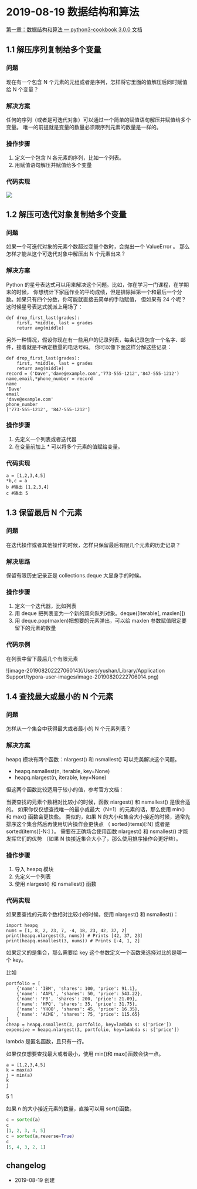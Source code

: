 # 2019-08-19 数据结构和算法

[第一章：数据结构和算法 — python3-cookbook 3.0.0 文档](https://python3-cookbook.readthedocs.io/zh_CN/latest/chapters/p01_data_structures_algorithms.html)

## 1.1 解压序列复制给多个变量

### 问题

现在有一个包含 N 个元素的元组或者是序列，怎样将它里面的值解压后同时赋值给 N 个变量？

### 解决方案

任何的序列（或者是可迭代对象）可以通过一个简单的赋值语句解压并赋值给多个变量。 唯一的前提就是变量的数量必须跟序列元素的数量是一样的。

### 操作步骤

1. 定义一个包含 N 各元素的序列，比如一个列表。
2. 用赋值语句解压并赋值给多个变量

### 代码实现

![](https://ws1.sinaimg.cn/large/006tNc79ly1g65g4ubswmj30w20hiwfg.jpg)

## 1.2 解压可迭代对象复制给多个变量

### 问题

如果一个可迭代对象的元素个数超过变量个数时，会抛出一个 ValueError 。 那么怎样才能从这个可迭代对象中解压出 N 个元素出来？

### 解决方案

Python 的星号表达式可以用来解决这个问题。比如，你在学习一门课程，在学期末的时候， 你想统计下家庭作业的平均成绩，但是排除掉第一个和最后一个分数。如果只有四个分数，你可能就直接去简单的手动赋值， 但如果有 24 个呢？这时候星号表达式就派上用场了：

```
def drop_first_last(grades):
    first, *middle, last = grades
    return avg(middle)
```

另外一种情况，假设你现在有一些用户的记录列表，每条记录包含一个名字、邮件，接着就是不确定数量的电话号码。 你可以像下面这样分解这些记录：

```
def drop_first_last(grades):
    first, *middle, last = grades
    return avg(middle)
record = ('Dave','dave@example.com','773-555-1212','847-555-1212')
name,email,*phone_number = record
name
'Dave'
email
'dave@example.com'
phone_number
['773-555-1212', '847-555-1212']
```

### 操作步骤

1. 先定义一个列表或者迭代器
2. 在变量前加上 * 可以将多个元素的值赋给变量。

### 代码实现

```
a = [1,2,3,4,5]
*b,c = a
b #输出 [1,2,3,4]
c #输出 5
```

## 1.3 保留最后 N 个元素

### 问题

在迭代操作或者其他操作的时候，怎样只保留最后有限几个元素的历史记录？

### 解决思路

保留有限历史记录正是 collections.deque 大显身手的时候。

### 操作步骤

1. 定义一个迭代器，比如列表
2. 用 deque 把列表变为一个新的双向队列对象。deque([iterable[, maxlen]])
3. 用 deque.pop(maxlen)把想要的元素弹出，可以给 maxlen 参数赋值限定要留下的元素的数量

### 代码示例

在列表中留下最后几个有限元素

![image-20190820222706014](/Users/yushan/Library/Application Support/typora-user-images/image-20190820222706014.png)

## 1.4 查找最大或最小的 N 个元素

### 问题

怎样从一个集合中获得最大或者最小的 N 个元素列表？

### 解决方案

heapq 模块有两个函数：nlargest() 和 nsmallest() 可以完美解决这个问题。

- heapq.nsmallest(n, iterable, key=None)
- heapq.nlargest(n, iterable, key=None)

但这两个函数比较适用于较小的值，参考官方文档：

当要查找的元素个数相对比较小的时候，函数 nlargest() 和 nsmallest() 是很合适的。 如果你仅仅想查找唯一的最小或最大（N=1）的元素的话，那么使用 min() 和 max() 函数会更快些。 类似的，如果 N 的大小和集合大小接近的时候，通常先排序这个集合然后再使用切片操作会更快点 （ sorted(items)[:N] 或者是 sorted(items)[-N:] ）。 需要在正确场合使用函数 nlargest() 和 nsmallest() 才能发挥它们的优势 （如果 N 快接近集合大小了，那么使用排序操作会更好些）。


### 操作步骤

1. 导入 heapq 模块
2. 先定义一个列表
3. 使用 nlargest() 和 nsmallest() 函数

### 代码实现

如果要查找的元素个数相对比较小的时候，使用 nlargest() 和 nsmallest()：

```
import heapq
nums = [1, 8, 2, 23, 7, -4, 18, 23, 42, 37, 2]
print(heapq.nlargest(3, nums)) # Prints [42, 37, 23]
print(heapq.nsmallest(3, nums)) # Prints [-4, 1, 2]
```

如果定义的是集合，那么需要给 key 这个参数定义一个函数来选择对比的是哪一个 key。

比如

```
portfolio = [
    {'name': 'IBM', 'shares': 100, 'price': 91.1},
    {'name': 'AAPL', 'shares': 50, 'price': 543.22},
    {'name': 'FB', 'shares': 200, 'price': 21.09},
    {'name': 'HPQ', 'shares': 35, 'price': 31.75},
    {'name': 'YHOO', 'shares': 45, 'price': 16.35},
    {'name': 'ACME', 'shares': 75, 'price': 115.65}
]
cheap = heapq.nsmallest(3, portfolio, key=lambda s: s['price'])
expensive = heapq.nlargest(3, portfolio, key=lambda s: s['price'])
```
lambda 是匿名函数，且只有一行。

如果仅仅想要查找最大或者最小，使用 min()和 max()函数会快一点。

```
a = [1,2,3,4,5]
k = max(a)
j = min(a)
k
j
```
5
1

如果 n 的大小接近元素的数量，直接可以用 sort()函数。

```python
c = sorted(a)
c
[1, 2, 3, 4, 5]
c = sorted(a,reverse=True)
c
[5, 4, 3, 2, 1]
```


## changelog

- 2019-08-19 创建


